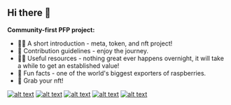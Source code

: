 ## Hi there 👋

**Community-first PFP project:**

- 🙋‍♀️ A short introduction - meta, token, and nft project!
- 🌈 Contribution guidelines - enjoy the journey.
- 👩‍💻 Useful resources - nothing great ever happens overnight, it will take a while to get an established value!
- 🍿 Fun facts - one of the world's biggest exporters of raspberries.
- 🧙 Grab your nft!

[![alt text][1.1]][1]
[![alt text][2.1]][2]
[![alt text][3.1]][3]
[![alt text][4.1]][4]
[![alt text][5.1]][5]

[1.1]: https://i.imgur.com/ckarvJq.png (discord)
[2.1]: https://i.imgur.com/xozRmO6.png (github)
[3.1]: https://i.imgur.com/2ZtkugE.png (linkedin)
[4.1]: https://i.imgur.com/9HQg17g.png (twitter)
[5.1]: https://i.imgur.com/hp42vEA.png (foundico)

[1]: https://discord.gg/RMka34MTEC
[2]: https://github.com/izzzy-xyz
[3]: https://www.linkedin.com/company/izzzy/
[4]: https://twitter.com/izzzy_xyz
[5]: https://foundico.com/ico/izzzy.html

